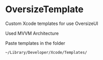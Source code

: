 # OversizeTemplate

Custom Xcode templates for use OversizeUI

Used MVVM Architecture

Paste templates in the folder
```
~/Library/Developer/Xcode/Templates/
```
